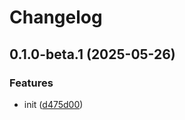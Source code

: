 # Changelog

## 0.1.0-beta.1 (2025-05-26)

### Features

* init ([d475d00](https://github.com/CyanSalt/openai-ollama/commit/d475d0060f32e94993acef914a92e7b7ca11c6c0))

